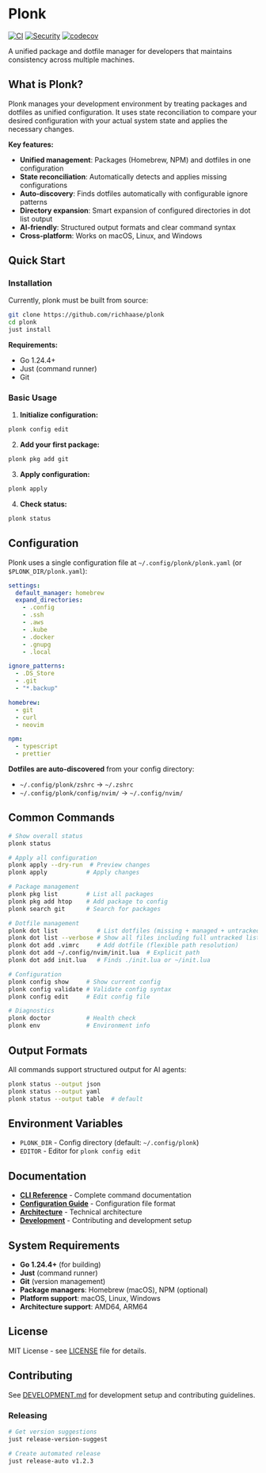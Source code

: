 # Plonk

[![CI](https://github.com/richhaase/plonk/workflows/CI/badge.svg)](https://github.com/richhaase/plonk/actions)
[![Security](https://github.com/richhaase/plonk/workflows/Security%20Check/badge.svg)](https://github.com/richhaase/plonk/actions)
[![codecov](https://codecov.io/gh/richhaase/plonk/branch/main/graph/badge.svg)](https://codecov.io/gh/richhaase/plonk)

A unified package and dotfile manager for developers that maintains consistency across multiple machines.

## What is Plonk?

Plonk manages your development environment by treating packages and dotfiles as unified configuration. It uses state reconciliation to compare your desired configuration with your actual system state and applies the necessary changes.

**Key features:**
- **Unified management**: Packages (Homebrew, NPM) and dotfiles in one configuration
- **State reconciliation**: Automatically detects and applies missing configurations
- **Auto-discovery**: Finds dotfiles automatically with configurable ignore patterns
- **Directory expansion**: Smart expansion of configured directories in dot list output
- **AI-friendly**: Structured output formats and clear command syntax
- **Cross-platform**: Works on macOS, Linux, and Windows

## Quick Start

### Installation

Currently, plonk must be built from source:

```bash
git clone https://github.com/richhaase/plonk
cd plonk
just install
```

**Requirements:**
- Go 1.24.4+
- Just (command runner)
- Git

### Basic Usage

1. **Initialize configuration:**
```bash
plonk config edit
```

2. **Add your first package:**
```bash
plonk pkg add git
```

3. **Apply configuration:**
```bash
plonk apply
```

4. **Check status:**
```bash
plonk status
```

## Configuration

Plonk uses a single configuration file at `~/.config/plonk/plonk.yaml` (or `$PLONK_DIR/plonk.yaml`):

```yaml
settings:
  default_manager: homebrew
  expand_directories:
    - .config
    - .ssh
    - .aws
    - .kube
    - .docker
    - .gnupg
    - .local

ignore_patterns:
  - .DS_Store
  - .git
  - "*.backup"

homebrew:
  - git
  - curl
  - neovim

npm:
  - typescript
  - prettier
```

**Dotfiles are auto-discovered** from your config directory:
- `~/.config/plonk/zshrc` → `~/.zshrc`
- `~/.config/plonk/config/nvim/` → `~/.config/nvim/`

## Common Commands

```bash
# Show overall status
plonk status

# Apply all configuration
plonk apply --dry-run  # Preview changes
plonk apply           # Apply changes

# Package management
plonk pkg list        # List all packages
plonk pkg add htop    # Add package to config
plonk search git      # Search for packages

# Dotfile management
plonk dot list           # List dotfiles (missing + managed + untracked count)
plonk dot list --verbose # Show all files including full untracked list
plonk dot add .vimrc     # Add dotfile (flexible path resolution)
plonk dot add ~/.config/nvim/init.lua  # Explicit path
plonk dot add init.lua   # Finds ./init.lua or ~/init.lua

# Configuration
plonk config show     # Show current config
plonk config validate # Validate config syntax
plonk config edit     # Edit config file

# Diagnostics
plonk doctor          # Health check
plonk env             # Environment info
```

## Output Formats

All commands support structured output for AI agents:

```bash
plonk status --output json
plonk status --output yaml
plonk status --output table  # default
```

## Environment Variables

- `PLONK_DIR` - Config directory (default: `~/.config/plonk`)
- `EDITOR` - Editor for `plonk config edit`

## Documentation

- **[CLI Reference](docs/CLI.md)** - Complete command documentation
- **[Configuration Guide](docs/CONFIGURATION.md)** - Configuration file format
- **[Architecture](docs/ARCHITECTURE.md)** - Technical architecture
- **[Development](docs/DEVELOPMENT.md)** - Contributing and development setup

## System Requirements

- **Go 1.24.4+** (for building)
- **Just** (command runner)
- **Git** (version management)
- **Package managers**: Homebrew (macOS), NPM (optional)
- **Platform support**: macOS, Linux, Windows
- **Architecture support**: AMD64, ARM64

## License

MIT License - see [LICENSE](LICENSE) file for details.

## Contributing

See [DEVELOPMENT.md](docs/DEVELOPMENT.md) for development setup and contributing guidelines.

### Releasing

```bash
# Get version suggestions
just release-version-suggest

# Create automated release
just release-auto v1.2.3
```